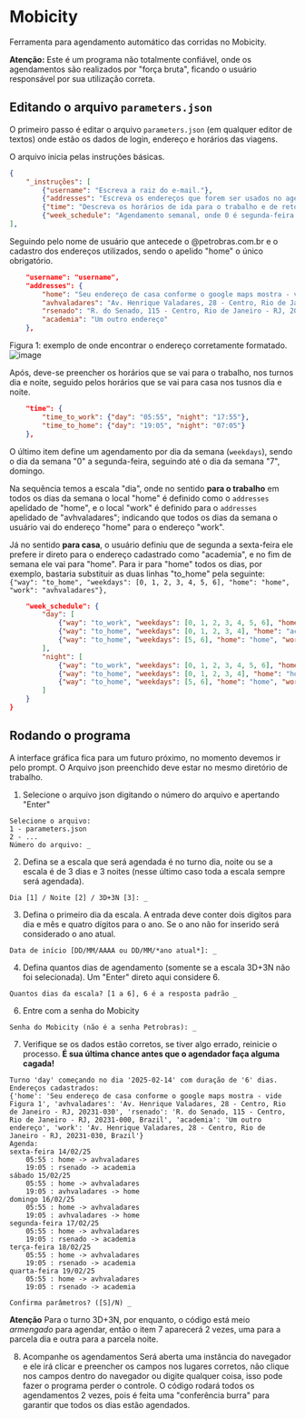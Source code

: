 # Mobicity

Ferramenta para agendamento automático das corridas no Mobicity.

**Atenção:** Este é um programa não totalmente confiável, onde os agendamentos são realizados por "força bruta", ficando o usuário responsável por sua utilização correta.

## Editando o arquivo `parameters.json`
O primeiro passo é editar o arquivo `parameters.json` (em qualquer editor de textos) onde estão os dados de login, endereço e horários das viagens.

O arquivo inicia pelas instruções básicas.
```json
{
    "_instruções": [
        {"username": "Escreva a raiz do e-mail."},
        {"addresses": "Escreva os endereços que forem ser usados no agendamento no formato {'apelido': endereço}"},
        {"time": "Descreva os horários de ida para o trabalho e de retorno para casa, nos turnos do dia e da noite. Sempre no formato HH:MM."},
        {"week_schedule": "Agendamento semanal, onde 0 é segunda-feira e 7 é domingo. Aponta a chave home para o 'apelido' da residência e a chave work para o 'apelido' do trabalho."}
],
```

Seguindo pelo nome de usuário que antecede o @petrobras.com.br e o cadastro dos endereços utilizados, sendo o apelido "home" o único obrigatório.
```json
    "username": "username",
    "addresses": {
        "home": "Seu endereço de casa conforme o google maps mostra - vide Figura 1",
        "avhvaladares": "Av. Henrique Valadares, 28 - Centro, Rio de Janeiro - RJ, 20231-030",
        "rsenado": "R. do Senado, 115 - Centro, Rio de Janeiro - RJ, 20231-000, Brazil",
        "academia": "Um outro endereço"
    },
```
Figura 1: exemplo de onde encontrar o endereço corretamente formatado.
![image](https://github.com/user-attachments/assets/25c3be04-1252-42ce-8044-3371f2c4f495)

Após, deve-se preencher os horários que se vai para o trabalho, nos turnos dia e noite, seguido pelos horários que se vai para casa nos tusnos dia e noite.
```json
    "time": {
        "time_to_work": {"day": "05:55", "night": "17:55"},
        "time_to_home": {"day": "19:05", "night": "07:05"}
    },
```

O último item define um agendamento por dia da semana (`weekdays`), sendo o dia da semana "0" a segunda-feira, seguindo até o dia da semana "7", domingo.

Na sequência temos a escala "dia", onde no sentido **para o trabalho** em todos os dias da semana o local "home" é definido como o `addresses` apelidado de "home", e o local "work" é definido para o `addresses` apelidado de "avhvaladares"; indicando que todos os dias da semana o usuário vai do endereço "home" para o endereço "work".

Já no sentido **para casa**, o usuário definiu que de segunda a sexta-feira ele prefere ir direto para o endereço cadastrado como "academia", e no fim de semana ele vai para "home". Para ir para "home" todos os dias, por exemplo, bastaria substituir as duas linhas "to_home" pela seguinte: `{"way": "to_home", "weekdays": [0, 1, 2, 3, 4, 5, 6], "home": "home", "work": "avhvaladares"},`
```json
    "week_schedule": {
        "day": [
            {"way": "to_work", "weekdays": [0, 1, 2, 3, 4, 5, 6], "home": "home", "work": "avhvaladares"},
            {"way": "to_home", "weekdays": [0, 1, 2, 3, 4], "home": "academia", "work": "rsenado"},
            {"way": "to_home", "weekdays": [5, 6], "home": "home", "work": "avhvaladares"}
        ],
        "night": [
            {"way": "to_work", "weekdays": [0, 1, 2, 3, 4, 5, 6], "home": "home", "work": "avhvaladares"},
            {"way": "to_home", "weekdays": [0, 1, 2, 3, 4], "home": "home", "work": "rsenado"},
            {"way": "to_home", "weekdays": [5, 6], "home": "home", "work": "avhvaladares"}
        ]
    }
}
```

## Rodando o programa

A interface gráfica fica para um futuro próximo, no momento devemos ir pelo prompt.
O Arquivo json preenchido deve estar no mesmo diretório de trabalho.
1. Selecione o arquivo json digitando o número do arquivo e apertando "Enter"
```text
Selecione o arquivo:
1 - parameters.json
2 - ...
Número do arquivo: _
```

2. Defina se a escala que será agendada é no turno dia, noite ou se a escala é de 3 dias e 3 noites (nesse último caso toda a escala sempre será agendada).

```text
Dia [1] / Noite [2] / 3D+3N [3]: _
```

3. Defina o primeiro dia da escala. A entrada deve conter dois digitos para dia e mês e quatro dígitos para o ano. Se o ano não for inserido será considerado o ano atual.
```text
Data de início [DD/MM/AAAA ou DD/MM/*ano atual*]: _
```

4. Defina quantos dias de agendamento (somente se a escala 3D+3N não foi selecionada). Um "Enter" direto aqui considere 6.
```text
Quantos dias da escala? [1 a 6], 6 é a resposta padrão _
```

6. Entre com a senha do Mobicity
```text
Senha do Mobicity (não é a senha Petrobras): _
```

7. Verifique se os dados estão corretos, se tiver algo errado, reinicie o processo. **É sua última chance antes que o agendador faça alguma cagada!**
```text
Turno 'day' começando no dia '2025-02-14' com duração de '6' dias.
Endereços cadastrados:
{'home': 'Seu endereço de casa conforme o google maps mostra - vide Figura 1', 'avhvaladares': 'Av. Henrique Valadares, 28 - Centro, Rio de Janeiro - RJ, 20231-030', 'rsenado': 'R. do Senado, 115 - Centro, Rio de Janeiro - RJ, 20231-000, Brazil', 'academia': 'Um outro endereço', 'work': 'Av. Henrique Valadares, 28 - Centro, Rio de Janeiro - RJ, 20231-030, Brazil'}
Agenda:
sexta-feira 14/02/25
    05:55 : home -> avhvaladares
    19:05 : rsenado -> academia
sábado 15/02/25
    05:55 : home -> avhvaladares
    19:05 : avhvaladares -> home
domingo 16/02/25
    05:55 : home -> avhvaladares
    19:05 : avhvaladares -> home
segunda-feira 17/02/25
    05:55 : home -> avhvaladares
    19:05 : rsenado -> academia
terça-feira 18/02/25
    05:55 : home -> avhvaladares
    19:05 : rsenado -> academia
quarta-feira 19/02/25
    05:55 : home -> avhvaladares
    19:05 : rsenado -> academia

Confirma parâmetros? ([S]/N) _
```
**Atenção** Para o turno 3D+3N, por enquanto, o código está meio *armengado* para agendar, então o item 7 aparecerá 2 vezes, uma para a parcela dia e outra para a parcela noite.

8. Acompanhe os agendamentos
Será aberta uma instância do navegador e ele irá clicar e preencher os campos nos lugares corretos, não clique nos campos dentro do navegador ou digite qualquer coisa, isso pode fazer o programa perder o controle.
O código rodará todos os agendamentos 2 vezes, pois é feita uma "conferência burra" para garantir que todos os dias estão agendados.
